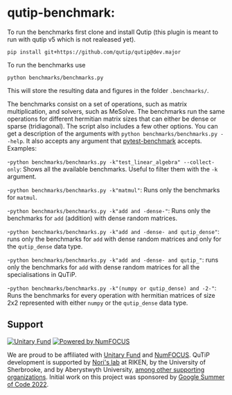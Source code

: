 qutip-benchmark:
================


To run the benchmarks first clone and install Qutip (this plugin is meant to run with qutip v5 which is not realeased yet).
```
pip install git+https://github.com/qutip/qutip@dev.major

```

To run the benchmarks use
```
python benchmarks/benchmarks.py
```

This will store the resulting data and figures in the folder `.benchmarks/`.

The benchmarks consist on a set of operations, such as matrix multiplication,
and solvers, such as MeSolve.
The benchmarks run the same operations for different hermitian matrix sizes 
that can either be dense or sparse (tridiagonal).  The script also includes 
a few other options.
You can get a description of the arguments with `python
benchmarks/benchmarks.py --help`. It also accepts any argument that
[pytest-benchmark](https://pytest-benchmark.readthedocs.io/en/latest/) accepts.
Examples:

-`python benchmarks/benchmarks.py -k"test_linear_algebra" --collect-only`:
Shows all the available benchmarks. Useful to filter them with the `-k`
argument. 

-`python benchmarks/benchmarks.py -k"matmul"`: Runs only the benchmarks for
`matmul`.

-`python benchmarks/benchmarks.py -k"add and -dense-"`: Runs only the
benchmarks for `add` (addition) with dense random matrices. 

-`python benchmarks/benchmarks.py -k"add and -dense- and qutip_dense"`: runs only the
benchmarks for `add` with dense random matrices and only for the `qutip_dense`
data type. 

-`python benchmarks/benchmarks.py -k"add and -dense- and qutip_"`: runs only the
benchmarks for `add` with dense random matrices for all the specialisations in
QuTiP. 

-`python benchmarks/benchmarks.py -k"(numpy or qutip_dense) and
-2-"`: Runs the benchmarks for every operation with hermitian
matrices of size 2x2 represented with either `numpy` or the
`qutip_dense` data type.


Support
-------

[![Unitary Fund](https://img.shields.io/badge/Supported%20By-UNITARY%20FUND-brightgreen.svg?style=flat)](https://unitary.fund)
[![Powered by NumFOCUS](https://img.shields.io/badge/powered%20by-NumFOCUS-orange.svg?style=flat&colorA=E1523D&colorB=007D8A)](https://numfocus.org)

We are proud to be affiliated with [Unitary Fund](https://unitary.fund) and
[NumFOCUS](https://numfocus.org).  QuTiP development is supported by [Nori's
lab](https://dml.riken.jp/) at RIKEN, by the University of Sherbrooke, and by
Aberystwyth University, [among other supporting
organizations](https://qutip.org/#supporting-organizations).  Initial work on
this project was sponsored by [Google Summer of Code
2022](https://summerofcode.withgoogle.com).


